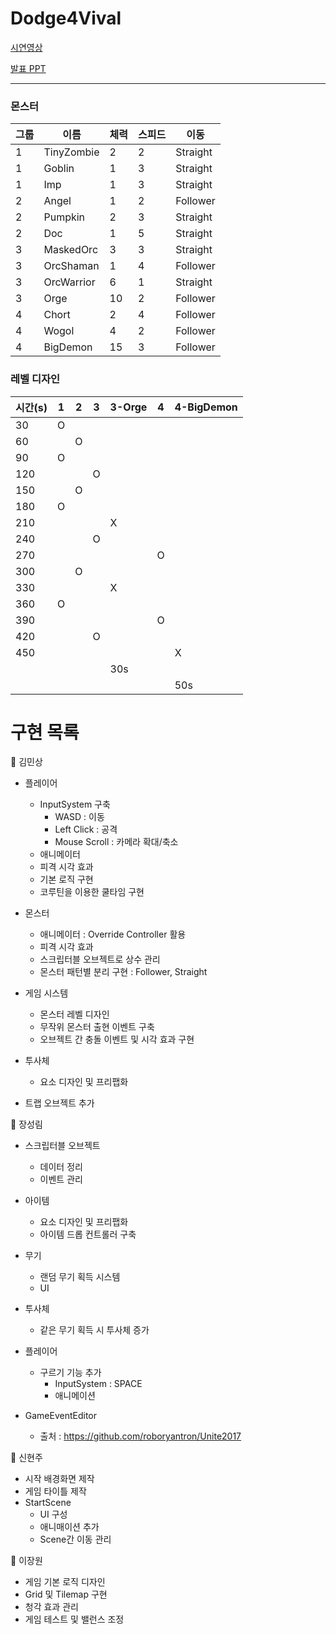 # Dodge4Vival

[시연영상](https://www.youtube.com/watch?v=-6np2qZMkPI)

[발표 PPT](https://docs.google.com/presentation/d/1TKiOyxPhmPMTmCGOBBr5Aj4L6ehShFg4nScoegQ4WOo/edit#slide=id.g27e4279b86d_5_23)
 
---

### 몬스터

그룹 | 이름|체력|스피드|이동|
--|--|--|--| -- |
1 | TinyZombie | 2 | 2 | Straight
1 | Goblin | 1 | 3 | Straight
1 | Imp | 1 | 3 | Straight
2 | Angel | 1 | 2 | Follower
2 | Pumpkin | 2 | 3 | Straight
2 | Doc | 1 | 5 | Straight
3 | MaskedOrc | 3 | 3 | Straight
3 | OrcShaman | 1 | 4 | Follower
3 | OrcWarrior | 6 | 1 | Straight
3 | Orge | 10 | 2 | Follower
4 | Chort | 2 | 4 | Follower
4 | Wogol | 4 | 2 | Follower
4 | BigDemon | 15 | 3 | Follower

### 레벨 디자인

시간(s) | 1 | 2 | 3 | 3-Orge | 4 | 4-BigDemon
--|--|--|--|--|--|--|
30| O |  |  |  |  |  |
60|  | O |  |  |  |  |
90| O |  |  |  |  |  |
120|  |  | O |  |  |  |
150|  | O |  |  |  |  |
180| O |  |  |  |  |  |
210|  |  |  | X |  |  |
240|  |  | O |  |  |  |
270|  |  |  |  | O |  |
300|  | O |  |  |  |  |
330|  |  |  | X |  |  |
360| O |  |  |  |  |  |
390|  |  |  |  | O |  |
420|  |  | O |  |  |  |
450|  |  |  |  |  | X |
 |  |  |  |  | 30s  |  |
 |  |  |  |  |  |  | 50s


# 구현 목록 

🔽 김민상
- 플레이어
    - InputSystem 구축
        - WASD : 이동
        - Left Click : 공격
        - Mouse Scroll : 카메라 확대/축소
    - 애니메이터
    - 피격 시각 효과
    - 기본 로직 구현
    - 코루틴을 이용한 쿨타임 구현

- 몬스터
    - 애니메이터 : Override Controller 활용
    - 피격 시각 효과
    - 스크립터블 오브젝트로 상수 관리
    - 몬스터 패턴별 분리 구현 : Follower, Straight

- 게임 시스템
    - 몬스터 레벨 디자인
    - 무작위 몬스터 출현 이벤트 구축
    - 오브젝트 간 충돌 이벤트 및 시각 효과 구현

- 투사체
    - 요소 디자인 및 프리팹화

- 트랩 오브젝트 추가


🔽 장성림
- 스크립터블 오브젝트
    - 데이터 정리
    - 이벤트 관리

- 아이템
    - 요소 디자인 및 프리팹화
    - 아이템 드롭 컨트롤러 구축

- 무기
    - 랜덤 무기 획득 시스템
    - UI

- 투사체
    - 같은 무기 획득 시 투사체 증가

- 플레이어
    - 구르기 기능 추가
        - InputSystem : SPACE
        - 애니메이션

- GameEventEditor
    - 출처 : https://github.com/roboryantron/Unite2017


🔽 신현주
- 시작 배경화면 제작
- 게임 타이틀 제작
- StartScene
    - UI 구성
    - 애니매이션 추가
    - Scene간 이동 관리


🔽 이장원
- 게임 기본 로직 디자인
- Grid 및 Tilemap 구현
- 청각 효과 관리
- 게임 테스트 및 밸런스 조정
